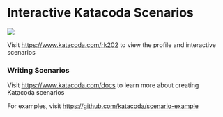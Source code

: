 # Interactive Katacoda Scenarios

[![](http://shields.katacoda.com/katacoda/rk202/count.svg)](https://www.katacoda.com/rk202 "Get your profile on Katacoda.com")

Visit https://www.katacoda.com/rk202 to view the profile and interactive scenarios

### Writing Scenarios
Visit https://www.katacoda.com/docs to learn more about creating Katacoda scenarios

For examples, visit https://github.com/katacoda/scenario-example

